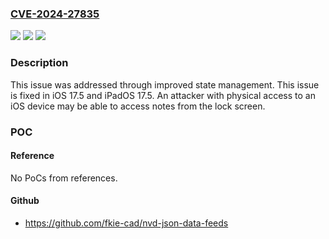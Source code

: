 ### [CVE-2024-27835](https://cve.mitre.org/cgi-bin/cvename.cgi?name=CVE-2024-27835)
![](https://img.shields.io/static/v1?label=Product&message=iOS%20and%20iPadOS&color=blue)
![](https://img.shields.io/static/v1?label=Version&message=unspecified%3C%2017.5%20&color=brighgreen)
![](https://img.shields.io/static/v1?label=Vulnerability&message=An%20attacker%20with%20physical%20access%20to%20an%20iOS%20device%20may%20be%20able%20to%20access%20notes%20from%20the%20lock%20screen&color=brighgreen)

### Description

This issue was addressed through improved state management. This issue is fixed in iOS 17.5 and iPadOS 17.5. An attacker with physical access to an iOS device may be able to access notes from the lock screen.

### POC

#### Reference
No PoCs from references.

#### Github
- https://github.com/fkie-cad/nvd-json-data-feeds

